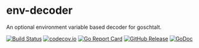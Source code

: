 <!--
SPDX-FileCopyrightText: 2022 Weston Schmidt <weston_schmidt@alumni.purdue.edu>
SPDX-License-Identifier: Apache-2.0
-->

# env-decoder
An optional environment variable based decoder for goschtalt.

[![Build Status](https://github.com/goschtalt/env-decoder/actions/workflows/ci.yml/badge.svg)](https://github.com/goschtalt/env-decoder/actions/workflows/ci.yml)
[![codecov.io](http://codecov.io/github/goschtalt/env-decoder/coverage.svg?branch=main)](http://codecov.io/github/goschtalt/env-decoder?branch=main)
[![Go Report Card](https://goreportcard.com/badge/github.com/goschtalt/env-decoder)](https://goreportcard.com/report/github.com/goschtalt/env-decoder)
[![GitHub Release](https://img.shields.io/github/release/goschtalt/env-decoder.svg)](https://github.com/goschtalt/env-decoder/releases)
[![GoDoc](https://pkg.go.dev/badge/github.com/goschtalt/env-decoder)](https://pkg.go.dev/github.com/goschtalt/env-decoder)


